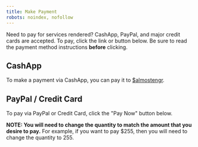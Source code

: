 ```yaml
---
title: Make Payment
robots: noindex, nofollow
---
```


Need to pay for services rendered? CashApp, PayPal, and major credit cards are accepted. To pay,
click the link or button below. Be sure to read the payment method instructions **before** clicking.

## CashApp

To make a payment via CashApp, you can pay it to
<a href="https://cash.app/$almostengr" target="_blank">$almostengr</a>.

## PayPal / Credit Card

To pay via PayPal or Credit Card, click the "Pay Now" button below.

**NOTE: You will need to change the quantity to match the amount that you desire to pay.** For example,
if you want to pay $255, then you will need to change the quantity to 255.
